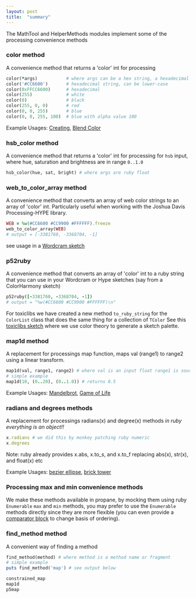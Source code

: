 ```yaml
---
layout: post
title:  "summary"
---
```


The MathTool and HelperMethods modules implement some of the processing convenience methods

### color method
A convenience method that returns a 'color' int for processing

```ruby
color(*args)           # where args can be a hex string, a hexadecimal number, etc. see examples
color('#CC6600')       # hexadecimal string, can be lower-case
color(0xFFCC6600)      # hexadecimal
color(255)             # white
color(0)               # black
color(255, 0, 0)       # red
color(0, 0, 255)       # blue
color(0, 0, 255, 100)  # blue with alpha value 100
```
Example Usages: [Creating][color], [Blend Color][blend_color]

### hsb_color method
A convenience method that returns a 'color' int for processing for `hsb` input, where hue, saturation and brightness are in range `0..1.0`

```ruby
hsb_color(hue, sat, bright) # where args are ruby float
```

### web_to_color_array method
A convenience method that converts an array of web color strings to an array of 'color' int. Particularly useful when working with the Joshua Davis Processing-HYPE library.
```ruby
WEB = %w(#CC6600 #CC9900 #FFFFFF).freeze
web_to_color_array(WEB)
# output = [-3381760, -3368704, -1]
```
see usage in a [Wordcram sketch][wordcram]

### p52ruby

A convenience method that converts an array of 'color' int to a ruby string that you can use in your Wordcram or Hype sketches (say from a ColorHarmony sketch)

```ruby
p52ruby([-3381760, -3368704, -1])
# output = "%w(#CC6600 #CC9900 #FFFFFF)\n"
```
For toxiclibs we have created a new method `to_ruby_string` for the `ColorList` class that does the same thing for a collection of `TColor`
See this [toxiclibs sketch][palette] where we use color theory to generate a sketch palette.

### map1d method
A replacement for processings map function, maps val (range1) to range2 using a linear transform.

```ruby
map1d(val, range1, range2) # where val is an input float range1 is source and range2 is target
# simple example
map1d(10, (0..20), (0..1.0)) # returns 0.5
```

Example Usages: [Mandelbrot][mandelbrot], [Game of Life][conway]

### radians and degrees methods
A replacement for processings radians(x) and degree(x) methods _in ruby everything is an object!!_

```ruby
x.radians # we did this by monkey patching ruby numeric
x.degrees
```

Note: ruby already provides x.abs, x.to_s, and x.to_f replacing abs(x), str(x), and float(x) etc

Example Usages:
[bezier ellipse][bezier], [brick tower][brick_tower]

### Processing max and min convenience methods

We make these methods available in propane, by mocking them using ruby `Enumerable` `max` and `min` methods, you may prefer to use the `Enumerable` methods directly since they are more flexible (you can even provide a [comparator block][enumerable] to change basis of ordering).


### find_method method
A convenient way of finding a method

```ruby
find_method(method) # where method is a method name or fragment
# simple example
puts find_method('map') # see output below
```

```bash
constrained_map
map1d
p5map
```

[palette]:https://github.com/ruby-processing/JRubyArt-examples/blob/master/external_library/gem/toxiclibs/color_utils/palette_generator.rb
[wordcram]:https://github.com/ruby-processing/JRubyArt-examples/blob/master/external_library/gem/ruby_wordcram/fruits.rb
[bezier]:https://github.com/ruby-processing/JRubyArt-examples/blob/master/processing_app/basics/form/bezier_ellipse.rb
[brick_tower]:https://github.com/ruby-processing/JRubyArt-examples/blob/master/processing_app/basics/form/brick_tower.rb
[mandelbrot]:https://github.com/ruby-processing/JRubyArt-examples/blob/master/contributed/mandelbrot.rb
[conway]:https://github.com/ruby-processing/JRubyArt-examples/blob/master/processing_app/topics/shaders/conway.rb
[color]:https://github.com/ruby-processing/JRubyArt-examples/blob/master/processing_app/basics/color/creating.rb
[blend_color]:https://github.com/ruby-processing/JRubyArt-examples/blob/master/processing_app/basics/color/blend_color.rb
[enumerable]:http://apidock.com/ruby/Enumerable/max
